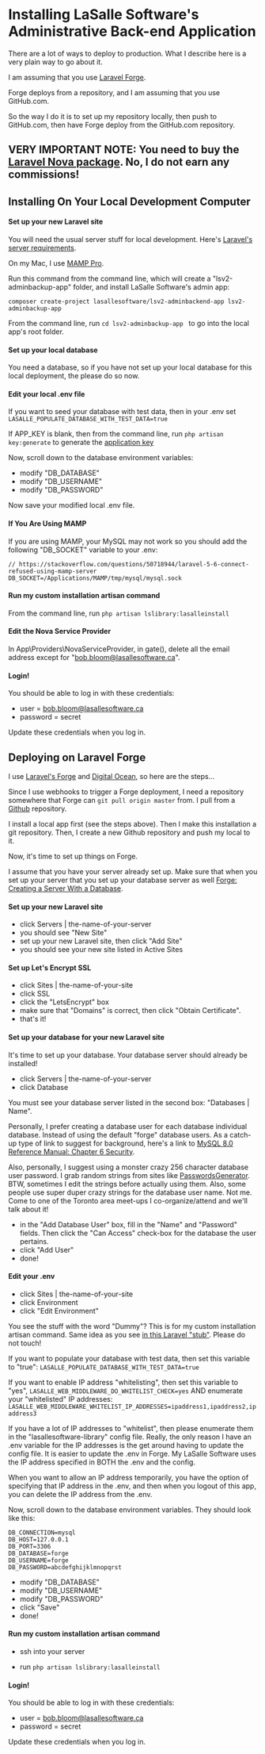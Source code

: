 # Installing LaSalle Software's Administrative Back-end Application 

There are a lot of ways to deploy to production. What I describe here is a very plain way to go about it.

I am assuming that you use [Laravel Forge](https://forge.laravel.com). 

Forge deploys from a repository, and I am assuming that you use GitHub.com. 

So the way I do it is to set up my repository locally, then push to GitHub.com, then have Forge deploy from the GitHub.com repository. 

## VERY IMPORTANT NOTE: You need to buy the [Laravel Nova package](https://nova.laravel.com). No, I do not earn any commissions!

## Installing On Your Local Development Computer

#### Set up your new Laravel site

You will need the usual server stuff for local development. Here's [Laravel's server requirements](https://laravel.com/docs/6.x#server-requirements).

On my Mac, I use [MAMP Pro](https://www.mamp.info/en/mamp-pro/). 

Run this command from the command line, which will create a "lsv2-adminbackup-app" folder, and install LaSalle Software's admin app:

```composer create-project lasallesoftware/lsv2-adminbackend-app lsv2-adminbackup-app```

From the command line, run ```cd lsv2-adminbackup-app ``` to go into the local app's root folder.

#### Set up your local database

You need a database, so if you have not set up your local database for this local deployment, the please do so now.

#### Edit your local .env file

If you want to seed your database with test data, then in your .env set ```LASALLE_POPULATE_DATABASE_WITH_TEST_DATA=true```

If APP_KEY is blank, then from the command line, run ```php artisan key:generate``` to generate the [application key](https://laravel.com/docs/6.x#configuration)

Now, scroll down to the database environment variables:
- modify "DB_DATABASE" 
- modify "DB_USERNAME"
- modify "DB_PASSWORD"

Now save your modified local .env file.

#### If You Are Using MAMP

If you are using MAMP, your MySQL may not work so you should add the following "DB_SOCKET" variable to your .env:
```
// https://stackoverflow.com/questions/50718944/laravel-5-6-connect-refused-using-mamp-server
DB_SOCKET=/Applications/MAMP/tmp/mysql/mysql.sock
```

#### Run my custom installation artisan command

From the command line, run ```php artisan lslibrary:lasalleinstall```

#### Edit the Nova Service Provider

In App\Providers\NovaServiceProvider, in gate(), delete all the email address except for "bob.bloom@lasallesoftware.ca".

#### Login!

You should be able to log in with these credentials: 
- user = bob.bloom@lasallesoftware.ca
- password = secret

Update these credentials when you log in.

## Deploying on Laravel Forge

I use [Laravel's Forge](https://forge.laravel.com) and [Digital Ocean](https://www.digitalocean.com), so here are the steps...

Since I use webhooks to trigger a Forge deployment, I need a repository somewhere that Forge can ```git pull origin master``` from. I pull from a [Github](https://github.com) repository. 

I install a local app first (see the steps above). Then I make this installation a git repository. Then, I create a new Github repository and push my local to it. 

Now, it's time to set up things on Forge.

I assume that you have your server already set up. Make sure that when you set up your server that you set up your database server as well [Forge: Creating a Server With a Database](https://forge.laravel.com/docs/1.0/resources/databases.html#creating-a-server-with-a-database).

#### Set up your new Laravel site

- click Servers | the-name-of-your-server
- you should see "New Site"
- set up your new Laravel site, then click "Add Site"
- you should see your new site listed in Active Sites

#### Set up Let's Encrypt SSL

- click Sites | the-name-of-your-site
- click SSL
- click the "LetsEncrypt" box
- make sure that "Domains" is correct, then click "Obtain Certificate". 
- that's it!

#### Set up your database for your new Laravel site

It's time to set up your database. Your database server should already be installed!

- click Servers | the-name-of-your-server
- click Database

You must see your database server listed in the second box: "Databases | Name". 

Personally, I prefer creating a database user for each database individual database. Instead of using the default "forge" database users. As a catch-up type of link to suggest for background, here's a link to [MySQL 8.0 Reference Manual: Chapter 6 Security](https://dev.mysql.com/doc/refman/8.0/en/security.html).

Also, personally, I suggest using a monster crazy 256 character database user password. I grab random strings from sites like [PasswordsGenerator](https://passwordsgenerator.net/). BTW, sometimes I edit the strings before actually using them. Also, some people use super duper crazy strings for the database user name. Not me. Come to one of the Toronto area meet-ups I co-organize/attend and we'll talk about it!

- in the "Add Database User" box, fill in the "Name" and "Password" fields. Then click the "Can Access" check-box for the database the user pertains.
- click "Add User"
- done!

#### Edit your .env

- click Sites | the-name-of-your-site
- click Environment
- click "Edit Environment"

You see the stuff with the word "Dummy"? This is for my custom installation artisan command. Same idea as you see [in this Laravel "stub"](https://github.com/laravel/framework/blob/6.x/src/Illuminate/Foundation/Console/stubs/channel.stub). Please do not touch!

If you want to populate your database with test data, then set this variable to "true":
```LASALLE_POPULATE_DATABASE_WITH_TEST_DATA=true```

If you want to enable IP address "whitelisting", then set this variable to "yes",
```LASALLE_WEB_MIDDLEWARE_DO_WHITELIST_CHECK=yes```
AND
enumerate your "whitelisted" IP addresses:
```LASALLE_WEB_MIDDLEWARE_WHITELIST_IP_ADDRESSES=ipaddress1,ipaddress2,ipaddress3```

If you have a lot of IP addresses to "whitelist", then please enumerate them in the "lasallesoftware-library" config file. Really, the only reason I have an .env variable for the IP addresses is the get around having to update the config file. It is easier to update the .env in Forge. My LaSalle Software uses the IP address specified in BOTH the .env and the config. 

When you want to allow an IP address temporarily, you have the option of specifying that IP address in the .env, and then when you logout of this app, you can delete the IP address from the .env. 

Now, scroll down to the database environment variables. They should look like this:
```
DB_CONNECTION=mysql
DB_HOST=127.0.0.1
DB_PORT=3306
DB_DATABASE=forge
DB_USERNAME=forge
DB_PASSWORD=abcdefghijklmnopqrst
```
- modify "DB_DATABASE" 
- modify "DB_USERNAME"
- modify "DB_PASSWORD"
- click "Save"
- done!

#### Run my custom installation artisan command

- ssh into your server 

- run ```php artisan lslibrary:lasalleinstall```

#### Login!

You should be able to log in with these credentials: 
- user = bob.bloom@lasallesoftware.ca
- password = secret

Update these credentials when you log in.


